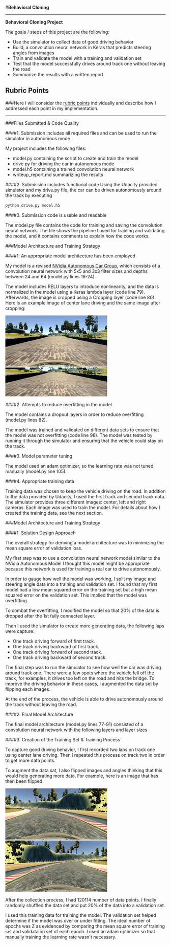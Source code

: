 #**Behavioral Cloning** 

---

**Behavioral Cloning Project**

The goals / steps of this project are the following:
* Use the simulator to collect data of good driving behavior
* Build, a convolution neural network in Keras that predicts steering angles from images
* Train and validate the model with a training and validation set
* Test that the model successfully drives around track one without leaving the road
* Summarize the results with a written report


[//]: # (Image References)

[image1]: ./examples/original-image.jpg "Original Image"
[image2]: ./examples/cropped-image.jpg "Cropped Image"
[image3]: ./examples/center-image.jpg "Normal Image"
[image4]: ./examples/center-image-flipped.jpg "Flipped Image"

## Rubric Points
###Here I will consider the [rubric points](https://review.udacity.com/#!/rubrics/432/view) individually and describe how I addressed each point in my implementation.  

---
###Files Submitted & Code Quality

####1. Submission includes all required files and can be used to run the simulator in autonomous mode

My project includes the following files:
* model.py containing the script to create and train the model
* drive.py for driving the car in autonomous mode
* model.h5 containing a trained convolution neural network 
* writeup_report.md summarizing the results

####2. Submission includes functional code
Using the Udacity provided simulator and my drive.py file, the car can be driven autonomously around the track by executing 
```sh
python drive.py model.h5
```

####3. Submission code is usable and readable

The model.py file contains the code for training and saving the convolution neural network. The file shows the pipeline I used for training and validating the model, and it contains comments to explain how the code works.

###Model Architecture and Training Strategy

####1. An appropriate model architecture has been employed

My model is a revised [NVidia Autonomous Car Group](https://devblogs.nvidia.com/parallelforall/deep-learning-self-driving-cars/), which consists of a convolution neural network with 5x5 and 3x3 filter sizes and depths between 24 and 64 (model.py lines 18-24).

The model includes RELU layers to introduce nonlinearity, and the data is normalized in the model using a Keras lambda layer (code line 79). Afterwards, the image is cropped using a Cropping layer (code line 80). Here is an example image of center lane driving and the same image after cropping:

![alt text][image1]
![alt text][image2]

####2. Attempts to reduce overfitting in the model

The model contains a dropout layers in order to reduce overfitting (model.py lines 82). 

The model was trained and validated on different data sets to ensure that the model was not overfitting (code line 98). The model was tested by running it through the simulator and ensuring that the vehicle could stay on the track.

####3. Model parameter tuning

The model used an adam optimizer, so the learning rate was not tuned manually (model.py line 105).

####4. Appropriate training data

Training data was chosen to keep the vehicle driving on the road. In addition to the data provided by Udacity, I used the first track and second track data. The simulator provides three different images: center, left and right cameras. Each image was used to train the model. For details about how I created the training data, see the next section. 

###Model Architecture and Training Strategy

####1. Solution Design Approach

The overall strategy for deriving a model architecture was to minimizing the mean square error of validation loss.

My first step was to use a convolution neural network model similar to the NVidia Autonomous Model I thought this model might be appropriate because this network is used for training a real car to drive autonomously.

In order to gauge how well the model was working, I split my image and steering angle data into a training and validation set. I found that my first model had a low mean squared error on the training set but a high mean squared error on the validation set. This implied that the model was overfitting. 

To combat the overfitting, I modified the model so that 20% of the data is dropped after the 1st fully connected layer.

Then I used the simulator to create more generating data, the following laps were capture:

* One track driving forward of first track.
* One track driving backward of first track.
* One track driving forward of second track. 
* One track driving backward of second track.

The final step was to run the simulator to see how well the car was driving around track one. There were a few spots where the vehicle fell off the track, for examples, it drives too left on the road and hits the bridge. To improve the driving behavior in these cases, I augmented the data set by flipping each images.

At the end of the process, the vehicle is able to drive autonomously around the track without leaving the road.

####2. Final Model Architecture

The final model architecture (model.py lines 77-91) consisted of a convolution neural network with the following layers and layer sizes 


####3. Creation of the Training Set & Training Process

To capture good driving behavior, I first recorded two laps on track one using center lane driving. Then I repeated this process on track two in order to get more data points.

To augment the data sat, I also flipped images and angles thinking that this would help generating more data. For example, here is an image that has then been flipped:

![alt text][image3]
![alt text][image4]

After the collection process, I had 120114 number of data points.  I finally randomly shuffled the data set and put 20% of the data into a validation set. 

I used this training data for training the model. The validation set helped determine if the model was over or under fitting. The ideal number of epochs was Z as evidenced by comparing the mean square error of training set and validataion set of each epoch. I used an adam optimizer so that manually training the learning rate wasn't necessary.

